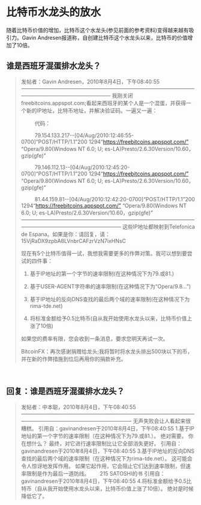 # 比特币水龙头的放水

随着比特币价值的增加，比特币这个水龙头(参见前面的参考资料)变得越来越有吸引力。Gavin Andresen报道称，自创建比特币这个水龙头以来，比特币的价值增加了10倍。

## 谁是西班牙混蛋排水龙头？

> 发帖者：Gavin Andresen，2010年8月4日，下午08:40:55
> ——————————————————————————————————————————————————
> 我刚关闭freebitcoins.appspot.com;看起来西班牙的某个人是一个混蛋，并获得一个新的IP地址，比特币地址，并解决验证码。一遍又一遍：
> 
> &emsp; &emsp; 代码：
> 
> &emsp; &emsp; 79.154.133.217--[04/Aug/2010:12:46:55-0700]“POST/HTTP/1.1”200 1294“https://freebitcoins.appspot.com/”
“Opera/9.80(Windows NT 6.0; U; es-LA)Presto/2.6.30Version/10.60，gzip(gfe)”
>
> &emsp; &emsp; 79.146.112.13--[04/Aug/2010:12:45:20-0700]“POST/HTTP/1.1”200 1294“https://freebitcoins.appspot.com/”
“Opera/9.80(Windows NT 6.0; U; es-LA)Presto/2.6.30Version/10.60，gzip(gfe)”
>
> &emsp; &emsp; 81.44.159.81--[04/Aug/2010:12:42:20-0700]“POST/HTTP/1.1”200 1294“https://freebitcoins.appspot.com/”
“Opera/9.80(Windows NT 6.0; U; es-LA)Presto/2.6.30Version/10.60，gzip(gfe)”
> &emsp; &emsp; ————————————————————————————————————————————————————
> 这些IP地址都映射到Telefonica de Espana。如果是你：请回复，请：15VjRaDX9zpbA8LVnbrCAFzrVzN7ixHNsC
>
> 现在有5个比特币值得一试，我想我需要更多的作弊对策。我可以想到要尝试的四件事：
> 
> 1. 基于IP地址的第一个字节的速率限制(在这种情况下为79.或81.)
>
> 2. 基于USER-AGENT字符串的速率限制(在这种情况下为“Opera/9.8...”)
>
> 3. 基于IP地址的反向DNS查找的最后两个域的速率限制(在这种情况下为rima-tde.net)
>
> 4. 将标准金额给予0.5比特币(自从我开始使用水龙头以来，比特币价值上涨了10倍)
>
> 如果您的费率有限，您会收到一条消息，要求您明天再试一次。
> 
> BitcoinFX：再次感谢捐赠给龙头;我将暂时将水龙头排出500块以下的币，并在新的作弊措施到位后再用你的捐款补充。

<br />

## 回复：谁是西班牙混蛋排水龙头？

> 发帖者：中本聪，2010年8月4日，下午08:40:55
> ——————————————————————————————————————————————————————
无声失败会让人看起来很糟糕。
引用自：gavinandresen于2010年8月4日，下午08:40:55
1.基于IP地址的第一个字节的速率限制（在这种情况下为79.或81.）。
绝对需要。 你在想什么？ 最终，对它进行速率限制比让它全部消失更好。
引用自：gavinandresen于2010年8月4日，下午08:40:55
3.基于IP地址的反向DNS查找的最后两个域的速率限制（在这种情况下为rima-tde.net）。
这可能会令人惊讶地发挥作用。 如果它起作用，它会阻止它们达到速率限制，但速率限制是作为最后一道防线。
      215
SATOSHI的书
引用自：gavinandresen于2010年8月4日，下午08:40:55
4.将标准金额给予0.5比特币（自从我开始使用水龙头以来，比特币价值上涨了10倍）。
绝对是时候降低它了。












